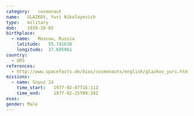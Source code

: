 ```yaml
---
category:	cosmonaut
name:	GLAZKOV, Yuri Nikolayevich
type:	military
dob:	1939-10-02
birthplace:
  - name:	Moscow, Russia
    latitude:	55.741638
    longitude:	37.605061
country:
  - URS
references:
  - http://www.spacefacts.de/bios/cosmonauts/english/glazkov_yuri.htm
missions:
  - name: Soyuz 24
    time_start:   1977-02-07T16:11Z
    time_end:     1977-02-25T09:39Z
evas:
gender:	Male
---
```

